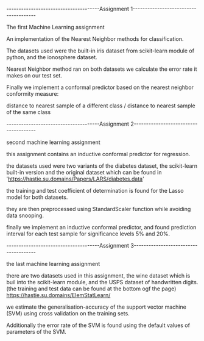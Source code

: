 --------------------------------------Assignment 1--------------------------------------

 The first Machine Learning assignment

An implementation of the Nearest Neighbor methods for classification.

The datasets used were the built-in iris dataset from scikit-learn module of python, and the ionosphere dataset.

Nearest Neighbor method ran on both datasets we calculate the error rate it makes on our test set.

Finally we implement a conformal predictor based on the nearest neighbor conformity measure:

distance to nearest sample of a different class / distance to nearest sample of the same class

--------------------------------------Assignment 2--------------------------------------

 second machine learning assignment

this assignment contains an inductive conformal predictor for regression.

the datasets used were two variants of the diabetes dataset, the scikit-learn built-in version and the original dataset which can be found in 'https://hastie.su.domains/Papers/LARS/diabetes.data'

the training and test coefficient of determination is found for the Lasso model for both datasets.

they are then preprocessed using StandardScaler function while avoiding data snooping.

finally we implement an inductive conformal predictor, and found prediction interval for each test sample for significance levels 5% and 20%.

--------------------------------------Assignment 3--------------------------------------

 the last machine learning assignment

there are two datasets used in this assignment, the wine dataset which is buil into the scikit-learn module, and the USPS dataset of handwritten digits. (the training and test data can be found at the bottom ogf the page) https://hastie.su.domains/ElemStatLearn/

we estimate the generalisation-accuracy of the support vector machine (SVM) using cross validation on the training sets.

Additionally the error rate of the SVM is found using the default values of parameters of the SVM.
